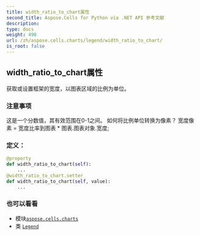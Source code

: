 ```yaml
---
title: width_ratio_to_chart属性
second_title: Aspose.Cells for Python via .NET API 参考文献
description:
type: docs
weight: 490
url: /zh/aspose.cells.charts/legend/width_ratio_to_chart/
is_root: false
---
```

## width_ratio_to_chart属性

获取或设置框架的宽度，以图表区域的比例为单位。

### 注意事项

这是一个分数值，其有效范围在0-1之间。
如何将比例单位转换为像素？
宽度像素 = 宽度比率到图表 * 图表.图表对象.宽度;
### 定义：
```python
@property
def width_ratio_to_chart(self):
    ...
@width_ratio_to_chart.setter
def width_ratio_to_chart(self, value):
    ...
```

### 也可以看看
* 模块[`aspose.cells.charts`](../../)
* 类 [`Legend`](/cells/python-net/zh/aspose.cells.charts/legend)
